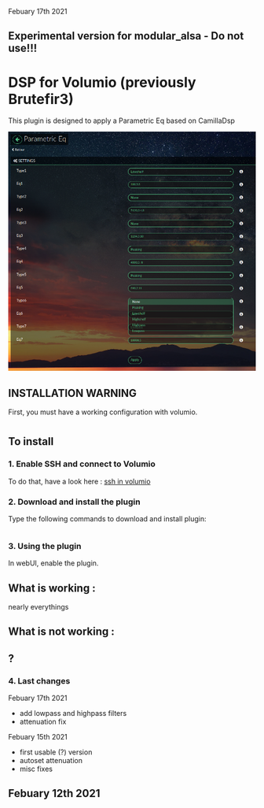 Febuary 17th 2021


##  Experimental version for modular_alsa - Do not use!!!


#	DSP for Volumio (previously Brutefir3)


This plugin is designed to apply a Parametric Eq based on CamillaDsp

![Alt text](Parameq4Volumio.png?raw=true "Main interface")




## INSTALLATION WARNING

First, you must have a working configuration with volumio.

#
## To install

### 1. Enable SSH and connect to Volumio

To do that, have a look here : [ssh in volumio](https://volumio.github.io/docs/User_Manual/SSH.html)

### 2. Download and install the plugin

Type the following commands to download and install plugin:

```

```

### 3. Using the plugin

In webUI, enable the plugin.

## What is working :

nearly everythings


## What is not working :
?
- 

### 4. Last changes

Febuary 17th 2021

- add lowpass and highpass filters
- attenuation fix

Febuary 15th 2021

- first usable (?) version
- autoset attenuation
- misc fixes

Febuary 12th 2021
- 
